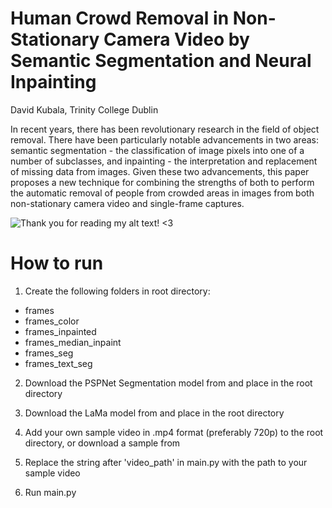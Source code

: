 # Human Crowd Removal in Non-Stationary Camera Video by Semantic Segmentation and Neural Inpainting
David Kubala, Trinity College Dublin

In recent years, there has been revolutionary research in the field of object removal. There have been particularly notable advancements in two areas: semantic segmentation - the classification of image pixels into one of a number of subclasses, and inpainting - the interpretation and replacement of missing data from images. Given these two advancements, this paper proposes a new technique for combining the strengths of both to perform the automatic removal of people from crowded areas in images from both non-stationary camera video and single-frame captures.

![Thank you for reading my alt text! <3](https://github.com/dkncus/CrowdRemoval/blob/master/images/cover_photo.png)

# How to run

1. Create the following folders in root directory:
- frames
- frames_color
- frames_inpainted
- frames_median_inpaint
- frames_seg
- frames_text_seg

2. Download the PSPNet Segmentation model from <INSERT GOOGLE DRIVE LINK> and place in the root directory

3. Download the LaMa model from <INSERT GOOGLE DRIVE LINK> and place in the root directory
  
4. Add your own sample video in .mp4 format (preferably 720p) to the root directory, or download a sample from <INSERT GOOGLE DRIVE LINK>
  
5. Replace the string after 'video_path' in main.py with the path to your sample video

6. Run main.py
